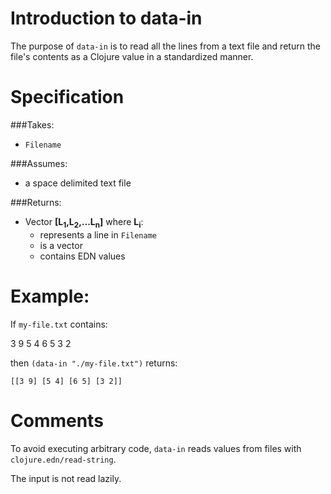 # Introduction to data-in
The purpose of `data-in` is to read all the lines from a text file and return the file's contents as a Clojure value in a standardized manner.

# Specification
###Takes:
  + `Filename`

###Assumes:
  + a space delimited text file

###Returns:
  + Vector **[L<sub>1</sub>,L<sub>2</sub>,...L<sub>n</sub>]** where **L<sub>i</sub>**:
    + represents a line in `Filename`
	+ is a vector
	+ contains EDN values

# Example:
If `my-file.txt` contains:

   3 9
   5 4
   6 5
   3 2

then `(data-in "./my-file.txt")` returns:

`[[3 9] [5 4] [6 5] [3 2]]`

# Comments
To avoid executing arbitrary code, `data-in` reads values from files with `clojure.edn/read-string`.

The input is not read lazily.
